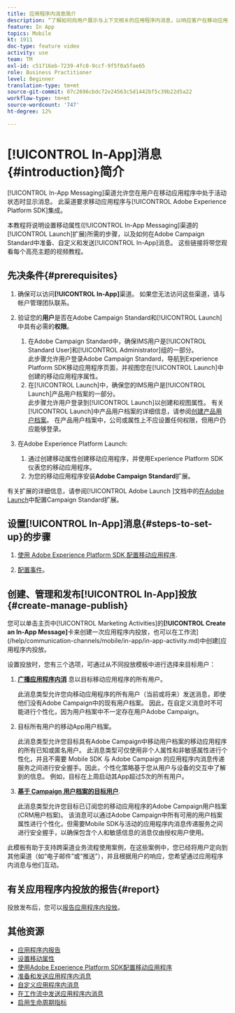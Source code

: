 ```yaml
---
title: 应用程序内消息简介
description: “了解如何向用户展示与上下文相关的应用程序内消息，以响应客户在移动应用程序中的实时行为。”
feature: In App
topics: Mobile
kt: 1911
doc-type: feature video
activity: use
team: TM
exl-id: c51716eb-7239-4fc0-9ccf-9f5f0a5fae65
role: Business Practitioner
level: Beginner
translation-type: tm+mt
source-git-commit: 07c2696cbdc72e24563c5d1442bf5c39b22d5a22
workflow-type: tm+mt
source-wordcount: '747'
ht-degree: 12%

---
```


# [!UICONTROL In-App]消息{#introduction}简介

[!UICONTROL In-App Messaging]渠道允许您在用户在移动应用程序中处于活动状态时显示消息。 此渠道要求移动应用程序与[!UICONTROL Adobe Experience Platform SDK]集成。

本教程将说明设置移动属性([!UICONTROL In-App Messaging]渠道的[!UICONTROL Launch]扩展)所需的步骤，以及如何在Adobe Campaign Standard中准备、自定义和发送[!UICONTROL In-App]消息。 这些链接将带您观看每个高亮主题的视频教程。

## 先决条件{#prerequisites}

1. 确保可以访问&#x200B;**[!UICONTROL In-App]**&#x200B;渠道。 如果您无法访问这些渠道，请与帐户管理团队联系。
1. 验证您的&#x200B;**用户**&#x200B;是否在Adobe Campaign Standard和[!UICONTROL Launch]中具有必需的&#x200B;**权限**。

   1. 在Adobe Campaign Standard中，确保IMS用户是[!UICONTROL Standard User]和[!UICONTROL Administrator]组的一部分。\
      此步骤允许用户登录Adobe Campaign Standard，导航到Experience Platform SDK移动应用程序页面，并视图您在[!UICONTROL Launch]中创建的移动应用程序属性。
   1. 在[!UICONTROL Launch]中，确保您的IMS用户是[!UICONTROL Launch]产品用户档案的一部分。\
      此步骤允许用户登录到[!UICONTROL Launch]以创建和视图属性。 有关[!UICONTROL Launch]中产品用户档案的详细信息，请参阅[创建产品用户档案](https://docs.adobelaunch.com/launch-reference/administration/user-permissions#3-create-your-product-profile)。 在产品用户档案中，公司或属性上不应设置任何权限，但用户仍应能够登录。

1. 在Adobe Experience Platform Launch:

   1. 通过创建移动属性创建移动应用程序，并使用Experience Platform SDK仪表您的移动应用程序。
   1. 为您的移动应用程序安装&#x200B;**Adobe Campaign Standard**&#x200B;扩展。

有关扩展的详细信息，请参阅[!UICONTROL Adobe Launch ]文档中的[在Adobe Launch](Https://aep-sdks.gitbook.io/docs/using-mobile-extensions/adobe-campaign-standard)中配置Campaign Standard扩展。

## 设置[!UICONTROL In-App]消息{#steps-to-set-up}的步骤

1. [使用 Adobe Experience Platform SDK 配置移动应用程序](/help/communication-channels/mobile/configure-mobile-apps-using-aep-sdk.md).

1. [配置事件](/help/communication-channels/mobile/in-app/configure-events.md)。

## 创建、管理和发布[!UICONTROL In-App]投放{#create-manage-publish}

您可以单击主页中[!UICONTROL Marketing Activities]的&#x200B;**[!UICONTROL Create an In-App Message]**&#x200B;卡来创建一次应用程序内投放，也可以在工作流](/help/communication-channels/mobile/in-app/in-app-activity.md)中创建[应用程序内投放。

设置投放时，您有三个选项，可通过从不同投放模板中进行选择来目标用户：

1. [**广播应用程序内消**](/help/communication-channels/mobile/in-app/broadcast-in-app-message.md) 息以目标移动应用程序的所有用户。

   此消息类型允许您向移动应用程序的所有用户（当前或将来）发送消息，即使他们没有Adobe Campaign中的现有用户档案。 因此，在自定义消息时不可能进行个性化，因为用户档案中不一定存在用户Adobe Campaign。

1. 目标所有用户的移动App用户档案。

   此消息类型允许您目标具有Adobe Campaign中移动用户档案的移动应用程序的所有已知或匿名用户。 此消息类型可仅使用非个人属性和非敏感属性进行个性化，并且不需要 Mobile SDK 与 Adobe Campaign 的应用程序内消息传递服务之间进行安全握手。因此，个性化策略基于您从用户与设备的交互中了解到的信息。 例如，目标在上周启动其App超过5次的所有用户。

1. [**基于 Campaign 用户档案的目标用户**](/help/communication-channels/mobile/in-app/target-users-based-on-campaign-profile.md).

   此消息类型允许您目标已订阅您的移动应用程序的Adobe Campaign用户档案(CRM用户档案)。 该消息可以通过Adobe Campaign中所有可用的用户档案属性进行个性化，但需要Mobile SDK与活动的应用程序内消息传递服务之间进行安全握手，以确保包含个人和敏感信息的消息仅由授权用户使用。

此模板有助于支持跨渠道业务流程使用案例，在这些案例中，您已经将用户定向到其他渠道（如“电子邮件”或“推送”），并且根据用户的响应，您希望通过应用程序内消息与他们互动。

## 有关应用程序内投放的报告{#report}

投放发布后，您可以[报告应用程序内投放](/help/communication-channels/mobile/in-app/in-app-reporting.md)。

## 其他资源

* [应用程序内报告](https://docs.adobe.com/content/help/en/campaign-standard/using/reporting/list-of-reports/in-app-report.html)
* [设置移动属性](https://aep-sdks.gitbook.io/docs/getting-started/create-a-mobile-property)
* [使用Adobe Experience Platform SDK配置移动应用程序](https://helpx.adobe.com/cn/campaign/kb/configuring-app-sdk.html)
* [准备和发送应用程序内消息](https://docs.adobe.com/content/help/en/campaign-standard/using/communication-channels/in-app-messaging/preparing-and-sending-an-in-app-message.html)
* [自定义应用程序内消息](https://docs.adobe.com/content/help/en/campaign-standard/using/communication-channels/in-app-messaging/customizing-an-in-app-message.html)
* [在工作流中发送应用程序内消息](https://docs.adobe.com/content/help/en/campaign-standard/using/managing-processes-and-data/channel-activities/in-app-delivery.html)
* [启用生命周期指标](https://aep-sdks.gitbook.io/docs/getting-started/initialize-the-sdk#enable-lifecycle-metrics)

